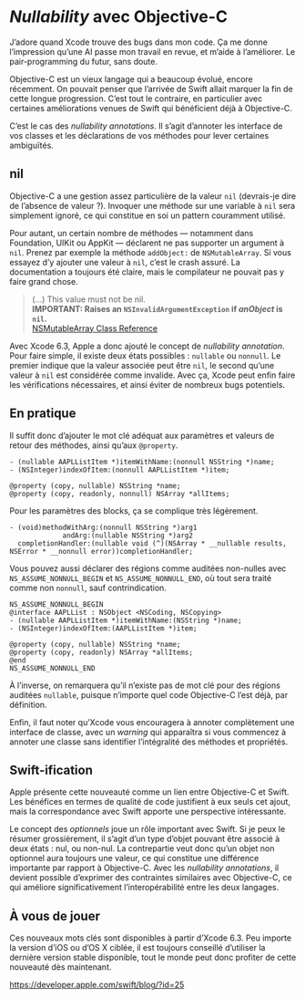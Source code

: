 # _Nullability_ avec Objective-C

J’adore quand Xcode trouve des bugs dans mon code. Ça me donne l’impression qu’une AI passe mon travail en revue, et m’aide à l’améliorer. Le pair-programming du futur, sans doute.

Objective-C est un vieux langage qui a beaucoup évolué, encore récemment. On pouvait penser que l’arrivée de Swift allait marquer la fin de cette longue progression. C’est tout le contraire, en particulier avec certaines améliorations venues de Swift qui bénéficient déjà à Objective-C. 

C’est le cas des _nullability annotations_. Il s’agit d’annoter les interface de vos classes et les déclarations de vos méthodes pour lever certaines ambiguïtés. 


## nil

Objective-C a une gestion assez particulière de la valeur `nil` (devrais-je dire de l’absence de valeur ?). Invoquer une méthode sur une variable à `nil` sera simplement ignoré, ce qui constitue en soi un pattern couramment utilisé.

Pour autant, un certain nombre de méthodes — notamment dans Foundation, UIKit ou AppKit — déclarent ne pas supporter un argument à `nil`. Prenez par exemple la méthode `addObject:` de `NSMutableArray`. Si vous essayez d’y ajouter une valeur à `nil`, c’est le crash assuré. La documentation a toujours été claire, mais le compilateur ne pouvait pas y faire grand chose.

> (…) This value must not be nil.  
> **IMPORTANT: Raises an `NSInvalidArgumentException` if _anObject_ is `nil`.**  
> [NSMutableArray Class Reference](https://developer.apple.com/library/mac/documentation/Cocoa/Reference/Foundation/Classes/NSMutableArray_Class/#//apple_ref/occ/instm/NSMutableArray/addObject:)

Avec Xcode 6.3, Apple a donc ajouté le concept de _nullability annotation_. Pour faire simple, il existe deux états possibles : `nullable` ou `nonnull`. Le premier indique que la valeur associée peut être `nil`, le second qu’une valeur à `nil` est considérée comme invalide. Avec ça, Xcode peut enfin faire les vérifications nécessaires, et ainsi éviter de nombreux bugs potentiels.


## En pratique

Il suffit donc d’ajouter le mot clé adéquat aux paramètres et valeurs de retour des méthodes, ainsi qu’aux `@property`.

``` objc
- (nullable AAPLListItem *)itemWithName:(nonnull NSString *)name;
- (NSInteger)indexOfItem:(nonnull AAPLListItem *)item;

@property (copy, nullable) NSString *name;
@property (copy, readonly, nonnull) NSArray *allItems;
```

Pour les paramètres des blocks, ça se complique très légèrement.

``` objc
- (void)methodWithArg:(nonnull NSString *)arg1 
             andArg:(nullable NSString *)arg2
  completionHandler:(nullable void (^)(NSArray * __nullable results, NSError * __nonnull error))completionHandler;
```

Vous pouvez aussi déclarer des régions comme auditées non-nulles avec `NS_ASSUME_NONNULL_BEGIN` et `NS_ASSUME_NONNULL_END`, où tout sera traité comme non `nonnull`, sauf contrindication. 

``` objc
NS_ASSUME_NONNULL_BEGIN
@interface AAPLList : NSObject <NSCoding, NSCopying>
- (nullable AAPLListItem *)itemWithName:(NSString *)name;
- (NSInteger)indexOfItem:(AAPLListItem *)item;

@property (copy, nullable) NSString *name;
@property (copy, readonly) NSArray *allItems;
@end
NS_ASSUME_NONNULL_END
```

À l’inverse, on remarquera qu’il n’existe pas de mot clé pour des régions auditées `nullable`, puisque n’importe quel code Objective-C l’est déjà, par définition.

Enfin, il faut noter qu’Xcode vous encouragera à annoter complètement une interface de classe, avec un _warning_ qui apparaîtra si vous commencez à annoter une classe sans identifier l’intégralité des méthodes et propriétés. 


## Swift-ification

Apple présente cette nouveauté comme un lien entre Objective-C et Swift. Les bénéfices en termes de qualité de code justifient à eux seuls cet ajout, mais la correspondance avec Swift apporte une perspective intéressante.

Le concept des _optionnels_ joue un rôle important avec Swift. Si je peux le résumer grossièrement, il s’agit d’un type d’objet pouvant être associé à deux états : nul, ou non-nul. La contrepartie veut donc qu’un objet non optionnel aura toujours une valeur, ce qui constitue une différence importante par rapport à Objective-C. Avec les _nullability annotations_, il devient possible d’exprimer des contraintes similaires avec Objective-C, ce qui améliore significativement l’interopérabilité entre les deux langages.


## À vous de jouer

Ces nouveaux mots clés sont disponibles à partir d’Xcode 6.3. Peu importe la version d’iOS ou d’OS X ciblée, il est toujours conseillé d’utiliser la dernière version stable disponible, tout le monde peut donc profiter de cette nouveauté dès maintenant.



https://developer.apple.com/swift/blog/?id=25